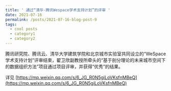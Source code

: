 ```yaml
---
title: ' 通过“清华-腾讯Wespace学术支持计划”的评审 '
date: 2021-07-16
permalink: /posts/2021-07-16-blog-post-9
tags:
  - cool posts
  - category1
  - category2
---
```




腾讯研究院、腾讯云、清华大学建筑学院和北京城市实验室共同设立的“WeSpace学术支持计划”评审结束，翟卫欣副教授所牵头的“基于剖分理论的未来城市空间下的数据组织方法”项目通过项目评审，并获得“优秀”的结果。


详见 
[https://mp.weixin.qq.com/s/6_JG_R0N5giLoVKsfnMBeQ](https://mp.weixin.qq.com/s/6_JG_R0N5giLoVKsfnMBeQ)
